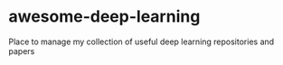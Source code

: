 # awesome-deep-learning
Place to manage my collection of useful deep learning repositories and papers
